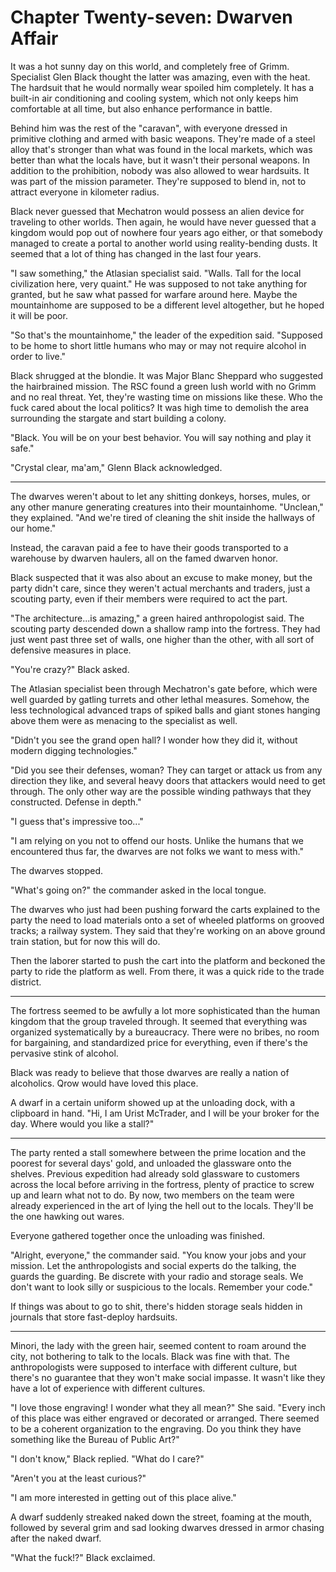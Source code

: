 # Chapter Twenty-seven: Dwarven Affair

It was a hot sunny day on this world, and completely free of Grimm. Specialist Glen Black thought the latter was amazing, even with the heat. The hardsuit that he would normally wear spoiled him completely. It has a built-in air conditioning and cooling system, which not only keeps him comfortable at all time, but also enhance performance in battle.

Behind him was the rest of the "caravan", with everyone dressed in primitive clothing and armed with basic weapons. They're made of a steel alloy that's stronger than what was found in the local markets, which was better than what the locals have, but it wasn't their personal weapons. In addition to the prohibition, nobody was also allowed to wear hardsuits. It was part of the mission parameter. They're supposed to blend in, not to attract everyone in kilometer radius.

Black never guessed that Mechatron would possess an alien device for traveling to other worlds. Then again, he would have never guessed that a kingdom would pop out of nowhere four years ago either, or that somebody managed to create a portal to another world using reality-bending dusts. It seemed that a lot of thing has changed in the last four years.

"I saw something," the Atlasian specialist said. "Walls. Tall for the local civilization here, very quaint." He was supposed to not take anything for granted, but he saw what passed for warfare around here. Maybe the mountainhome are supposed to be a different level altogether, but he hoped it will be poor.

"So that's the mountainhome," the leader of the expedition said. "Supposed to be home to short little humans who may or may not require alcohol in order to live."

Black shrugged at the blondie. It was Major Blanc Sheppard who suggested the hairbrained mission. The RSC found a green lush world with no Grimm and no real threat. Yet, they're wasting time on missions like these. Who the fuck cared about the local politics? It was high time to demolish the area surrounding the stargate and start building a colony.

"Black. You will be on your best behavior. You will say nothing and play it safe."

"Crystal clear, ma'am," Glenn Black acknowledged.

***

The dwarves weren't about to let any shitting donkeys, horses, mules, or any other manure generating creatures into their mountainhome. "Unclean," they explained. "And we're tired of cleaning the shit inside the hallways of our home."

Instead, the caravan paid a fee to have their goods transported to a warehouse by dwarven haulers, all on the famed dwarven honor.

Black suspected that it was also about an excuse to make money, but the party didn't care, since they weren't actual merchants and traders, just a scouting party, even if their members were required to act the part.

"The architecture...is amazing," a green haired anthropologist said. The scouting party descended down a shallow ramp into the fortress. They had just went past three set of walls, one higher than the other, with all sort of defensive measures in place.

"You're crazy?" Black asked.

The Atlasian specialist been through Mechatron's gate before, which were well guarded by gatling turrets and other lethal measures. Somehow, the less technological advanced traps of spiked balls and giant stones hanging above them were as menacing to the specialist as well.

"Didn't you see the grand open hall? I wonder how they did it, without modern digging technologies."

"Did you see their defenses, woman? They can target or attack us from any direction they like, and several heavy doors that attackers would need to get through. The only other way are the possible winding pathways that they constructed. Defense in depth."

"I guess that's impressive too..."

"I am relying on you not to offend our hosts. Unlike the humans that we encountered thus far, the dwarves are not folks we want to mess with."

The dwarves stopped.

"What's going on?" the commander asked in the local tongue.

The dwarves who just had been pushing forward the carts explained to the party the need to load materials onto a set of wheeled platforms on grooved tracks; a railway system. They said that they're working on an above ground train station, but for now this will do.

Then the laborer started to push the cart into the platform and beckoned the party to ride the platform as well. From there, it was a quick ride to the trade district.

***

The fortress seemed to be awfully a lot more sophisticated than the human kingdom that the group traveled through. It seemed that everything was organized systematically by a bureaucracy. There were no bribes, no room for bargaining, and standardized price for everything, even if there's the pervasive stink of alcohol.

Black was ready to believe that those dwarves are really a nation of alcoholics. Qrow would have loved this place.

A dwarf in a certain uniform showed up at the unloading dock, with a clipboard in hand. "Hi, I am Urist McTrader, and I will be your broker for the day. Where would you like a stall?"

***

The party rented a stall somewhere between the prime location and the poorest for several days' gold, and unloaded the glassware onto the shelves. Previous expedition had already sold glassware to customers across the local before arriving in the fortress, plenty of practice to screw up and learn what not to do. By now, two members on the team were already experienced in the art of lying the hell out to the locals. They'll be the one hawking out wares.

Everyone gathered together once the unloading was finished.

"Alright, everyone," the commander said. "You know your jobs and your mission. Let the anthropologists and social experts do the talking, the guards the guarding. Be discrete with your radio and storage seals. We don't want to look silly or suspicious to the locals. Remember your code."

If things was about to go to shit, there's hidden storage seals hidden in journals that store fast-deploy hardsuits.

***

Minori, the lady with the green hair, seemed content to roam around the city, not bothering to talk to the locals. Black was fine with that. The anthropologists were supposed to interface with different culture, but there's no guarantee that they won't make social impasse. It wasn't like they have a lot of experience with different cultures.

"I love those engraving! I wonder what they all mean?" She said. "Every inch of this place was either engraved or decorated or arranged. There seemed to be a coherent organization to the engraving. Do you think they have something like the Bureau of Public Art?"

"I don't know," Black replied. "What do I care?"

"Aren't you at the least curious?"

"I am more interested in getting out of this place alive."

A dwarf suddenly streaked naked down the street, foaming at the mouth, followed by several grim and sad looking dwarves dressed in armor chasing after the naked dwarf.

"What the fuck!?" Black exclaimed.
